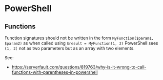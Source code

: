 # PowerShell

## Functions

Function signatures should not be written in the form `MyFunction($param1, $param2)` as when called using `$result = MyFunction(1, 2)`
PowerShell sees `(1, 2)` not as two parameters but as an array with two elements.

See:
 - https://serverfault.com/questions/819763/why-is-it-wrong-to-call-functions-with-parentheses-in-powershell
